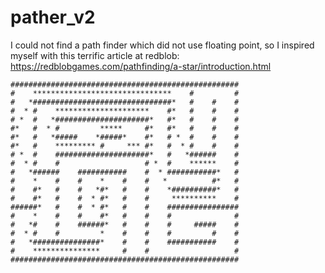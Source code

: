 # pather_v2

I could not find a path finder which did not use floating point, so I inspired myself with this terrific article at redblob:
https://redblobgames.com/pathfinding/a-star/introduction.html

    ###################################################
    #    *******************************    #         #
    #   *###############################*   #    #    #
    #  * #    *********************    #*   #    #    #
    # *  #   *#####################*   #*   #    #    #
    #*   #  * #         *****     #*   #*   #    #    #
    #*   #   *#####    *#####*    #*   # *  #    #    #
    #*   #    ********* #     *** #*   #  * #    #    #
    # *  #    #####################*   #   *######    #
    #  * #    #                   # *  #    ******    #
    #   *######    ###########    #  * ###########*   #
    #    *    #    #    *    #    #   *          #*   #
    #    #*   #    #   *#*   #    #    *##########*   #
    #    #*   #    #  * #*   #    #     **********    #
    ######*   #    #  * #*   #    #    ################
    #    *    #    #    #*   #    #    #              #
    #   *#    #    ######*   #    #    #     #####    #
    #  * #    #         *    #    #    #         #    #
    #   *###############*    #    #    ###########    #
    #    ***************     #    #                   #
    ###################################################
